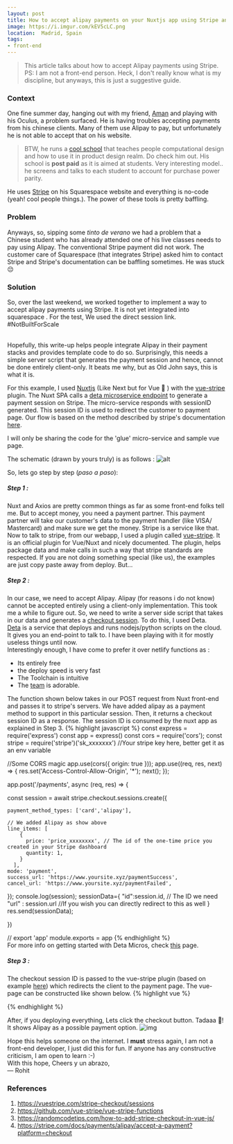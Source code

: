 ```yaml
---
layout: post
title: How to accept alipay payments on your Nuxtjs app using Stripe and Deta 
image: https://i.imgur.com/kEV5cLC.png
location:  Madrid, Spain
tags:
- front-end
---
```


> This article talks about how to accept Alipay payments using Stripe. PS: I am not a front-end person. Heck, I don't really know what is my discipline, but anyways, this is just a suggestive guide.

### Context

One fine summer day, hanging out with my friend, [Aman](https://www.instagram.com/creativemutation/) and playing with his Oculus, a problem surfaced. He is having troubles accepting payments from his chinese clients. Many of them use Alipay to pay, but unfortunately he is not able to accept that on his website. 

> BTW, he runs a [cool school](https://www.cademy.xyz/) that teaches people computational design and how to use it in product design realm. Do check him out. His school is **post paid** as it is aimed at students. Very interesting model.. he screens and talks to each student to account for purchase power parity.

He uses [Stripe](https://stripe.com/) on his Squarespace website and everything is no-code (yeah! cool people things.). The power of these tools is pretty baffling. 
 
### Problem

Anyways, so, sipping some *tinto de verano* we had a problem that a Chinese student who has already attended one of his live classes needs to pay using Alipay. The conventional Stripe payment did not work. The customer care of Squarespace (that integrates Stripe) asked him to contact Stripe and Stripe's documentation can be baffling sometimes. He was stuck 😔

### Solution

So, over the last weekend, we worked together to implement a way to accept alipay payments using Stripe. It is not yet integrated into squarespace . For the test, We used the direct session link. #NotBuiltForScale

<br>Hopefully, this write-up helps people integrate Alipay in their payment stacks and provides template code to do so. Surprisingly, this needs a simple server script that generates the payment session and hence, cannot be done entirely client-only. It beats me why, but as Old John says, this is what it is. 
<br>

For this example, I used [Nuxtjs](https://nuxtjs.org/) (Like Next but for Vue 💚 ) with the [vue-stripe](https://vuestripe.com) plugin. The Nuxt SPA calls a [deta microservice endpoint](https://www.deta.sh) to generate a payment session on Stripe. The micro-service responds with sessionID generated. This session ID is used to redirect the customer to payment page. Our flow is based on the method described by stripe's documentation [here](https://stripe.com/docs/payments/alipay/accept-a-payment?platform=checkout).  

I will only be sharing the code for the 'glue' micro-service and sample vue page. 

The schematic (drawn by yours truly) is as follows :
![alt](https://i.imgur.com/kEV5cLC.png)

So, lets go step by step (*paso a paso*):
##### Step 1 : 
Nuxt and Axios are pretty common things as far as some front-end folks tell me. But to accept money, you need a payment partner. This payment partner will take our customer's data to the payment handler (like VISA/ Mastercard) and make sure we get the money. Stripe is a service like that. <br> Now to talk to stripe, from our webapp, I used a plugin called [vue-stripe]((https://vuestripe.com)). It is an official plugin for Vue/Nuxt and nicely documented. The plugin, helps package data and make calls in such a way that stripe standards are respected. If you are not doing something special (like us), the examples are just copy paste away from deploy. But...
##### Step 2 : 
In our case, we need to accept Alipay. Alipay (for reasons i do not know) cannot be accepted entirely using a client-only implementation. This took me a while to figure out. So, we need to write a server side script that takes in our data and generates a [checkout session](https://stripe.com/en-in/payments/payment-links). To do this, I used Deta.<br> [Deta]((https://www.deta.sh)) is a service that deploys and runs nodejs/python scripts on the cloud. It gives you an end-point to talk to. I have been playing with it for mostly useless things until now. <br> Interestingly enough,  I have come to prefer it over netlify functions as :
- Its entirely free 
- the deploy speed is very fast
- The Toolchain is intuitive 
- The [team](https://twitter.com/detahq) is adorable. 


The function shown below takes in our POST request from Nuxt front-end and passes it to stripe's servers. We have added alipay as a payment method to support in this particular session. Then, it returns a checkout session ID as a response. The session ID is consumed by the nuxt app as explained in Step 3. {% highlight javascript %}
const express = require('express')
const app = express()
const cors = require('cors');
const stripe = require('stripe')('sk_xxxxxxx') //Your stripe key here, better get it as an env variable

//Some CORS magic
app.use(cors({ origin: true }));
app.use((req, res, next) => {
  res.set('Access-Control-Allow-Origin', '*');
  next();
});

app.post('/payments', async (req, res) => {

  const session = await stripe.checkout.sessions.create({

    payment_method_types: ['card','alipay'],
  
    // We added Alipay as show above
    line_items: [
        {
          price: 'price_xxxxxxxx', // The id of the one-time price you created in your Stripe dashboard
          quantity: 1,
        }
      ],
    mode: 'payment',
    success_url: 'https://www.yoursite.xyz/paymentSuccess',
    cancel_url: 'https://www.yoursite.xyz/paymentFailed',
  });
  console.log(session);
  sessionData={
    "id":session.id, // The ID we need
    "url" : session.url //If you wish you can directly redirect to this as well
  }
  res.send(sessionData);

})

// export 'app'
module.exports = app
{% endhighlight %} <br> 
For more info on getting started with Deta Micros, check [this](https://docs.deta.sh/docs/micros/getting_started) page. 

##### Step 3 : 
The checkout session ID is passed to the vue-stripe plugin (based on example [here](https://vuestripe.com/stripe-checkout/sessions)) which redirects the client to the payment page. The vue-page can be constructed like shown below. {% highlight vue %}
<template>
  <div>
    <stripe-checkout
      ref="checkoutRef"
      :pk="publishableKey"
      :session-id="sessionId"
    />
    <button @click="getPaymentID">Checkout!</button>
  </div>
</template>

<script>
import { StripeCheckout } from "@vue-stripe/vue-stripe";
export default {
  components: {
    StripeCheckout
  },
  data() {
    this.publishableKey = "pk_test_xxxxxxx"; //Your publishable key from stripe, better to get it as an env variable
    return {
      loading: false,
      sessionId: null // session id from backend
    };
  },
  methods: {
    async getPaymentID() {
      const sessionData = await this.$axios.$post("https://something.deta.dev/payments");
      this.sessionId= sessionData.id
      this.$refs.checkoutRef.redirectToCheckout();
    },
  }
};
</script>

{% endhighlight %}

After, if you deploying everything, Lets click the checkout button. Tadaaa 🎉! It shows Alipay as a possible payment option. 
![img](https://i.imgur.com/f6aMVGH.png)

Hope this helps someone on the internet. I **must** stress again, I am not a front-end developer, I just did this for fun. If anyone has any constructive criticism, I am open to learn :-)
<br>
With this hope,
Cheers y un abrazo, <br>
— Rohit

### References

1. https://vuestripe.com/stripe-checkout/sessions
2. https://github.com/vue-stripe/vue-stripe-functions
3. https://randomcodetips.com/how-to-add-stripe-checkout-in-vue-js/
4. https://stripe.com/docs/payments/alipay/accept-a-payment?platform=checkout
   